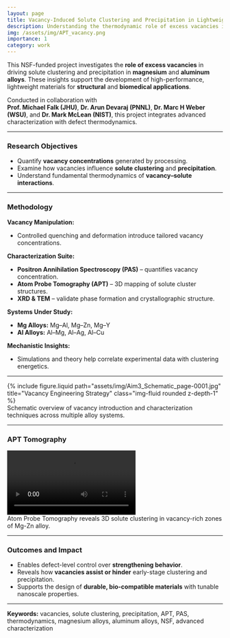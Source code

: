 ```yaml
---
layout: page
title: Vacancy-Induced Solute Clustering and Precipitation in Lightweight Alloys
description: Understanding the thermodynamic role of excess vacancies in controlling solute clustering and precipitation behavior in Mg and Al alloys.
img: /assets/img/APT_vacancy.png
importance: 1
category: work
---
```


This NSF-funded project investigates the **role of excess vacancies** in driving solute clustering and precipitation in **magnesium** and **aluminum alloys**. These insights support the development of high-performance, lightweight materials for **structural** and **biomedical applications**.

Conducted in collaboration with  
**Prof. Michael Falk (JHU)**, **Dr. Arun Devaraj (PNNL)**, **Dr. Marc H Weber (WSU)**, and **Dr. Mark McLean (NIST)**, this project integrates advanced characterization with defect thermodynamics.

---

### Research Objectives

- Quantify **vacancy concentrations** generated by processing.
- Examine how vacancies influence **solute clustering** and **precipitation**.
- Understand fundamental thermodynamics of **vacancy–solute interactions**.

---

### Methodology

**Vacancy Manipulation:**
- Controlled quenching and deformation introduce tailored vacancy concentrations.

**Characterization Suite:**
- **Positron Annihilation Spectroscopy (PAS)** – quantifies vacancy concentration.
- **Atom Probe Tomography (APT)** – 3D mapping of solute cluster structures.
- **XRD & TEM** – validate phase formation and crystallographic structure.

**Systems Under Study:**
- **Mg Alloys:** Mg–Al, Mg–Zn, Mg–Y  
- **Al Alloys:** Al–Mg, Al–Ag, Al–Cu

**Mechanistic Insights:**
- Simulations and theory help correlate experimental data with clustering energetics.

---

<div class="row justify-content-sm-center">
  <div class="col-sm-10 mt-3 mt-md-0">
    {% include figure.liquid path="assets/img/Aim3_Schematic_page-0001.jpg" title="Vacancy Engineering Strategy" class="img-fluid rounded z-depth-1" %}
  </div>
</div>
<div class="caption">
  Schematic overview of vacancy introduction and characterization techniques across multiple alloy systems.
</div>

---

### APT Tomography

<div class="row justify-content-sm-center">
  <div class="col-sm-10 mt-3 mt-md-0">
    <video class="img-fluid rounded z-depth-1" controls>
      <source src="/assets/video/APT_Zn.mp4" type="video/mp4">
      Your browser does not support the video tag.
    </video>
  </div>
</div>
<div class="caption">
  Atom Probe Tomography reveals 3D solute clustering in vacancy-rich zones of Mg-Zn alloy.
</div>

---

### Outcomes and Impact

- Enables defect-level control over **strengthening behavior**.
- Reveals how **vacancies assist or hinder** early-stage clustering and precipitation.
- Supports the design of **durable, bio-compatible materials** with tunable nanoscale properties.

---

**Keywords:** vacancies, solute clustering, precipitation, APT, PAS, thermodynamics, magnesium alloys, aluminum alloys, NSF, advanced characterization
